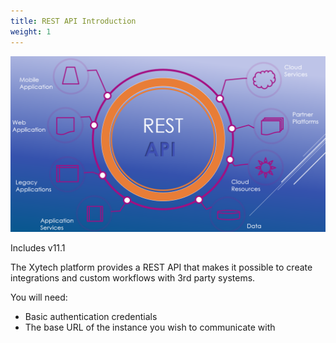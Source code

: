 ```yaml
---
title: REST API Introduction
weight: 1
---
```

![](assets/Pasted%20image%2020240801230729.png)

Includes v11.1 

The Xytech platform provides a REST API that makes it possible to create integrations and custom workflows with 3rd party systems.

You will need:
- Basic authentication credentials
- The base URL of the instance you wish to communicate with


